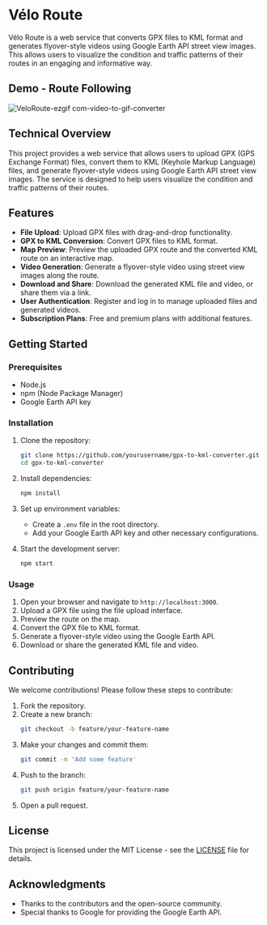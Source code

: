 # Vélo Route
Vélo Route is a web service that converts GPX files to KML format and generates flyover-style videos using Google Earth API street view images. This allows users to visualize the condition and traffic patterns of their routes in an engaging and informative way.

## Demo - Route Following
![VeloRoute-ezgif com-video-to-gif-converter](https://github.com/user-attachments/assets/4b1faa6e-257d-4a24-bebd-ca87af07d9bd)


## Technical Overview

This project provides a web service that allows users to upload GPX (GPS Exchange Format) files, convert them to KML (Keyhole Markup Language) files, and generate flyover-style videos using Google Earth API street view images. The service is designed to help users visualize the condition and traffic patterns of their routes.

## Features

- **File Upload**: Upload GPX files with drag-and-drop functionality.
- **GPX to KML Conversion**: Convert GPX files to KML format.
- **Map Preview**: Preview the uploaded GPX route and the converted KML route on an interactive map.
- **Video Generation**: Generate a flyover-style video using street view images along the route.
- **Download and Share**: Download the generated KML file and video, or share them via a link.
- **User Authentication**: Register and log in to manage uploaded files and generated videos.
- **Subscription Plans**: Free and premium plans with additional features.

## Getting Started

### Prerequisites

- Node.js
- npm (Node Package Manager)
- Google Earth API key

### Installation

1. Clone the repository:
    ```bash
    git clone https://github.com/yourusername/gpx-to-kml-converter.git
    cd gpx-to-kml-converter
    ```

2. Install dependencies:
    ```bash
    npm install
    ```

3. Set up environment variables:
    - Create a `.env` file in the root directory.
    - Add your Google Earth API key and other necessary configurations.

4. Start the development server:
    ```bash
    npm start
    ```

### Usage

1. Open your browser and navigate to `http://localhost:3000`.
2. Upload a GPX file using the file upload interface.
3. Preview the route on the map.
4. Convert the GPX file to KML format.
5. Generate a flyover-style video using the Google Earth API.
6. Download or share the generated KML file and video.

## Contributing

We welcome contributions! Please follow these steps to contribute:

1. Fork the repository.
2. Create a new branch:
    ```bash
    git checkout -b feature/your-feature-name
    ```
3. Make your changes and commit them:
    ```bash
    git commit -m 'Add some feature'
    ```
4. Push to the branch:
    ```bash
    git push origin feature/your-feature-name
    ```
5. Open a pull request.

## License

This project is licensed under the MIT License - see the [LICENSE](LICENSE) file for details.

## Acknowledgments

- Thanks to the contributors and the open-source community.
- Special thanks to Google for providing the Google Earth API.
